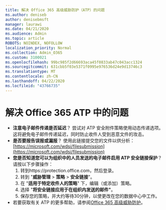 ```yaml
---
title: 解决 Office 365 高级威胁防护（ATP）的问题
ms.author: deniseb
author: denisebmsft
manager: laurawi
ms.date: 04/21/2020
ms.audience: Admin
ms.topic: article
ROBOTS: NOINDEX, NOFOLLOW
localization_priority: Normal
ms.collection: Admin_O365
ms.custom: 3100021
ms.openlocfilehash: 99bc985f2d66693aca45f0833ab47c043acc1324
ms.sourcegitcommit: 631cbb5f03e5371f0995e976536d24e9d13746c3
ms.translationtype: MT
ms.contentlocale: zh-CN
ms.lasthandoff: 04/22/2020
ms.locfileid: "43766735"
---
```

# <a name="troubleshoot-issues-with-office-365-atp"></a>解决 Office 365 ATP 中的问题

- **注意电子邮件传递是否延迟**？ 尝试对 ATP 安全附件策略使用动态传递选项。 这将避免电子邮件传递延迟，同时防止收件人受到恶意文件的攻击。
- **是否要报告误报或漏报**？ 使用此链接提交您的文件以供分析：[https://microsoft.com/wdsi/filesubmission](https://microsoft.com/wdsi/filesubmission)
- **您是否知道您可以为组织中的人员发送的电子邮件启用 ATP 安全链接保护**？ 请按以下步骤操作：
    1. 转到https://protection.office.com，然后登录。
    2. 转到 "**威胁管理** > **策略** > **安全链接**"。
    3. 在 "**适用于特定收件人的策略**" 下，编辑（或添加）策略。
    4. 选择 "**将安全链接应用于在组织内发送的邮件"**。
    5. 保存您的策略，并大约等待30分钟，以使更改在您的数据中心中工作。
- 若要获取有关 ATP 的更多帮助，请参阅[Office 365 高级威胁防护](https://docs.microsoft.com/office365/securitycompliance/office-365-atp)。
